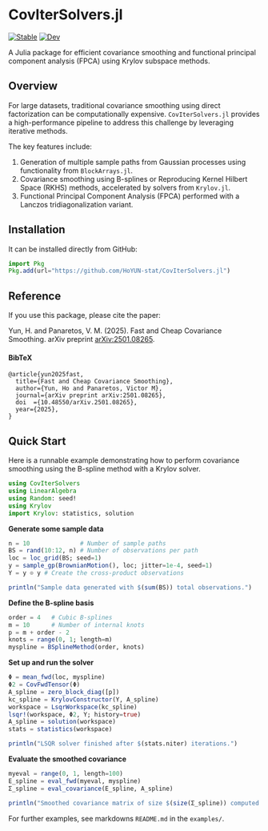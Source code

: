 # CovIterSolvers.jl

[![Stable](https://img.shields.io/badge/docs-stable-blue.svg)](https://HoYUN-stat.github.io/CovIterSolvers.jl/stable)
[![Dev](https://img.shields.io/badge/docs-dev-blue.svg)](https://HoYUN-stat.github.io/CovIterSolvers.jl/dev)

A Julia package for efficient covariance smoothing and functional principal component analysis (FPCA) using Krylov subspace methods.

## Overview

For large datasets, traditional covariance smoothing using direct factorization can be computationally expensive. 
`CovIterSolvers.jl` provides a high-performance pipeline to address this challenge by leveraging iterative methods.

The key features include:

1.  Generation of multiple sample paths from Gaussian processes using functionality from `BlockArrays.jl`.
2.  Covariance smoothing using B-splines or Reproducing Kernel Hilbert Space (RKHS) methods, accelerated by solvers from `Krylov.jl`.
3.  Functional Principal Component Analysis (FPCA) performed with a Lanczos tridiagonalization variant.

## Installation
It can be installed directly from GitHub:

```julia
import Pkg
Pkg.add(url="https://github.com/HoYUN-stat/CovIterSolvers.jl")
```
## Reference
If you use this package, please cite the paper: 

Yun, H. and Panaretos, V. M. (2025). Fast and Cheap Covariance Smoothing. arXiv preprint [arXiv:2501.08265](https://arxiv.org/abs/2501.08265).

#### BibTeX

```
@article{yun2025fast,
  title={Fast and Cheap Covariance Smoothing},
  author={Yun, Ho and Panaretos, Victor M},
  journal={arXiv preprint arXiv:2501.08265},
  doi  ={10.48550/arXiv.2501.08265},
  year={2025},
}
```

## Quick Start

Here is a runnable example demonstrating how to perform covariance smoothing using the B-spline method with a Krylov solver.

```julia
using CovIterSolvers
using LinearAlgebra
using Random: seed!
using Krylov
import Krylov: statistics, solution
```

**Generate some sample data**
```julia
n = 10              # Number of sample paths
BS = rand(10:12, n) # Number of observations per path
loc = loc_grid(BS; seed=1)
y = sample_gp(BrownianMotion(), loc; jitter=1e-4, seed=1)
Y = y ⊙ y # Create the cross-product observations

println("Sample data generated with $(sum(BS)) total observations.")
```

**Define the B-spline basis**
```julia
order = 4   # Cubic B-splines
m = 10      # Number of internal knots
p = m + order - 2
knots = range(0, 1; length=m)
myspline = BSplineMethod(order, knots)
```

**Set up and run the solver**
```julia
Φ = mean_fwd(loc, myspline)
Φ2 = CovFwdTensor(Φ)
A_spline = zero_block_diag([p])
kc_spline = KrylovConstructor(Y, A_spline)
workspace = LsqrWorkspace(kc_spline)
lsqr!(workspace, Φ2, Y; history=true)
A_spline = solution(workspace)
stats = statistics(workspace)

println("LSQR solver finished after $(stats.niter) iterations.")
```

**Evaluate the smoothed covariance**
```julia
myeval = range(0, 1, length=100)
E_spline = eval_fwd(myeval, myspline)
Σ_spline = eval_covariance(E_spline, A_spline)

println("Smoothed covariance matrix of size $(size(Σ_spline)) computed successfully.")
```

For further examples, see markdowns `README.md` in the `examples/`.